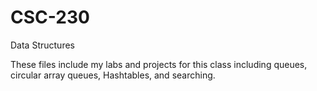 # CSC-230
Data Structures 

These files include my labs and projects for this class including queues, circular array queues, Hashtables,  and searching.
